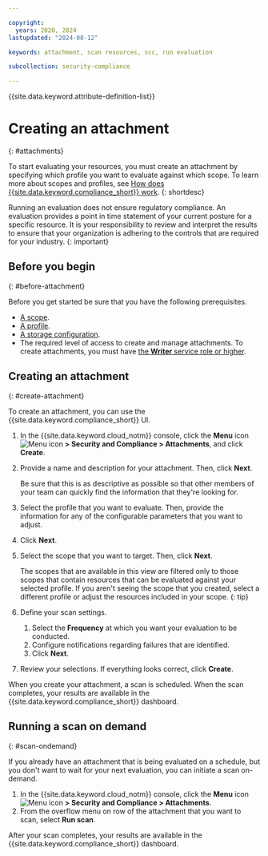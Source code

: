 ```yaml
---

copyright:
  years: 2020, 2024
lastupdated: "2024-08-12"

keywords: attachment, scan resources, scc, run evaluation

subcollection: security-compliance

---
```


{{site.data.keyword.attribute-definition-list}}


# Creating an attachment
{: #attachments}

To start evaluating your resources, you must create an attachment by specifying which profile you want to evaluate against which scope. To learn more about scopes and profiles, see [How does {{site.data.keyword.compliance_short}} work](/docs/security-compliance?topic=security-compliance-posture-management).
{: shortdesc}

Running an evaluation does not ensure regulatory compliance. An evaluation provides a point in time statement of your current posture for a specific resource. It is your responsibility to review and interpret the results to ensure that your organization is adhering to the controls that are required for your industry. 
{: important}

## Before you begin
{: #before-attachment}

Before you get started be sure that you have the following prerequisites.

* [A scope](/docs/security-compliance?topic=security-compliance-scopes).
* [A profile](/docs/security-compliance?topic=security-compliance-predefined-profiles).
* [A storage configuration](/docs/security-compliance?topic=security-compliance-storage).
* The required level of access to create and manage attachments. To create attachments, you must have [the **Writer** service role or higher](/docs/security-compliance?topic=security-compliance-access-management).


## Creating an attachment
{: #create-attachment}

To create an attachment, you can use the {{site.data.keyword.compliance_short}} UI.

1. In the {{site.data.keyword.cloud_notm}} console, click the **Menu** icon ![Menu icon](../icons/icon_hamburger.svg) **> Security and Compliance > Attachments**, and click **Create**.
2. Provide a name and description for your attachment. Then, click **Next**.
   
   Be sure that this is as descriptive as possible so that other members of your team can quickly find the information that they're looking for.

3. Select the profile that you want to evaluate. Then, provide the information for any of the configurable parameters that you want to adjust.
4. Click **Next**.
5. Select the scope that you want to target. Then, click **Next**.

   The scopes that are available in this view are filtered only to those scopes that contain resources that can be evaluated against your selected profile. If you aren't seeing the scope that you created, select a different profile or adjust the resources included in your scope.
   {: tip}

6. Define your scan settings.

   1. Select the **Frequency** at which you want your evaluation to be conducted.
   2. Configure notifications regarding failures that are identified.
   3. Click **Next**.

7. Review your selections. If everything looks correct, click **Create**.


When you create your attachment, a scan is scheduled. When the scan completes, your results are available in the {{site.data.keyword.compliance_short}} dashboard.


## Running a scan on demand
{: #scan-ondemand}

If you already have an attachment that is being evaluated on a schedule, but you don't want to wait for your next evaluation, you can initiate a scan on-demand.

1. In the {{site.data.keyword.cloud_notm}} console, click the **Menu** icon ![Menu icon](../icons/icon_hamburger.svg) **> Security and Compliance > Attachments**.
2. From the overflow menu on row of the attachment that you want to scan, select **Run scan**.

After your scan completes, your results are available in the {{site.data.keyword.compliance_short}} dashboard.

